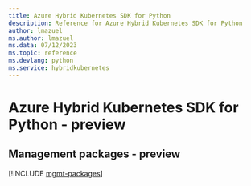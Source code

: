 ```yaml
---
title: Azure Hybrid Kubernetes SDK for Python
description: Reference for Azure Hybrid Kubernetes SDK for Python
author: lmazuel
ms.author: lmazuel
ms.data: 07/12/2023
ms.topic: reference
ms.devlang: python
ms.service: hybridkubernetes
---
```

# Azure Hybrid Kubernetes SDK for Python - preview

## Management packages - preview
[!INCLUDE [mgmt-packages](hybrid-kubernetes-mgmt-index.md)]